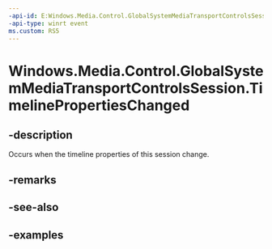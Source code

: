 ```yaml
---
-api-id: E:Windows.Media.Control.GlobalSystemMediaTransportControlsSession.TimelinePropertiesChanged
-api-type: winrt event
ms.custom: RS5
---
```


<!-- Event syntax.
public event TypedEventHandler TimelinePropertiesChanged<GlobalSystemMediaTransportControlsSession, TimelinePropertiesChangedEventArgs>
-->

# Windows.Media.Control.GlobalSystemMediaTransportControlsSession.TimelinePropertiesChanged

## -description
Occurs when the timeline properties of this session change.

## -remarks

## -see-also

## -examples

